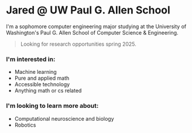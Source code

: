 # Jared @ UW Paul G. Allen School

I'm a sophomore computer engineering major studying at the University of Washington's Paul G. Allen School of Computer Science & Engineering.

> Looking for research opportunities spring 2025.

### I'm interested in:

-   Machine learning
-   Pure and applied math
-   Accessible technology
-   Anything math or cs related

### I'm looking to learn more about:

-   Computational neuroscience and biology
-   Robotics
